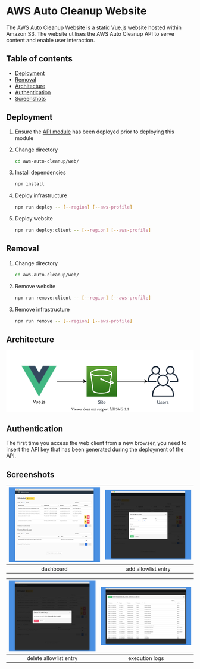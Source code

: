 # AWS Auto Cleanup Website

The AWS Auto Cleanup Website is a static Vue.js website hosted within Amazon S3. The website utilises the AWS Auto Cleanup API to serve content and enable user interaction.

## Table of contents

- [Deployment](#deployment)
- [Removal](#removal)
- [Architecture](#architecture)
- [Authentication](#authentication)
- [Screenshots](#screenshots)

## Deployment

1. Ensure the [API module](../api) has been deployed prior to deploying this module

2. Change directory

   ```bash
   cd aws-auto-cleanup/web/
   ```

3. Install dependencies

   ```bash
   npm install
   ```

4. Deploy infrastructure

   ```bash
   npm run deploy -- [--region] [--aws-profile]
   ```

5. Deploy website

   ```bash
   npm run deploy:client -- [--region] [--aws-profile]
   ```

## Removal

1. Change directory

   ```bash
   cd aws-auto-cleanup/web/
   ```

2. Remove website

   ```bash
   npm run remove:client -- [--region] [--aws-profile]
   ```

3. Remove infrastructure

   ```bash
   npm run remove -- [--region] [--aws-profile]
   ```

## Architecture

![architecture](./static/architecture.drawio.svg)

## Authentication

The first time you access the web client from a new browser, you need to insert the API key that has been generated during the deployment of the API.

## Screenshots

| ![main](./static/main.png) | ![add](./static/add.png) |
| :------------------------: | :----------------------: |
|         dashboard          |   add allowlist entry    |

| ![delete](./static/delete.png) | ![log](./static/log.png) |
| :----------------------------: | :----------------------: |
|     delete allowlist entry     |      execution logs      |
